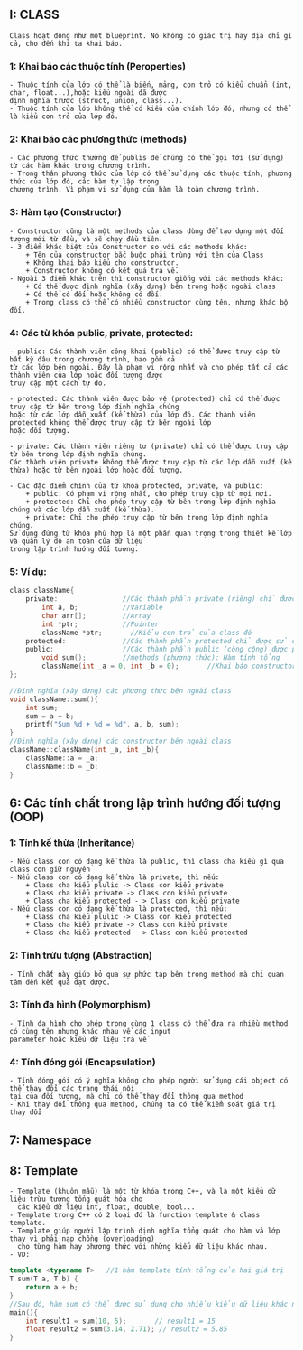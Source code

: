 ## I: CLASS
    Class hoạt động như một blueprint. Nó không có giác trị hay địa chỉ gì cả, cho đến khi ta khai báo.
### 1: Khai báo các thuộc tính (Peroperties) 
    - Thuộc tính của lớp có thể là biến, mảng, con trỏ có kiểu chuẩn (int, char, float...),hoặc kiểu ngoài đã được 
    định nghĩa trước (struct, union, class...).
    - Thuộc tính của lớp không thể có kiểu của chính lớp đó, nhưng có thể là kiểu con trỏ của lớp đó.
### 2: Khai báo các phương thức (methods)
    - Các phương thức thường để publis để chúng có thể gọi tới (sử dụng) từ các hàm khác trong chương trình. 
    - Trong thân phương thức của lớp có thể sử dụng các thuộc tính, phương thức của lớp đó, các hàm tự lập trong 
    chương trình. Vì phạm vi sử dụng của hàm là toàn chương trình.
### 3: Hàm tạo (Constructor)
    - Constructor cũng là một methods của class dùng để tạo dựng một đối tượng mới từ đầu, và sẽ chạy đầu tiên.
    - 3 điểm khác biệt của Constructor so với các methods khác:
        + Tên của constructor bắc buộc phải trùng với tên của Class
        + Không khai báo kiểu cho constructor.
        + Constructor không có kết quả trả về.
    - Ngoài 3 điểm khác trên thì constructor giống với các methods khác:
        + Có thể được định nghĩa (xây dựng) bên trong hoặc ngoài class
        + Có thể có đối hoặc không có đối.
        + Trong class có thể có nhiều constructor cùng tên, nhưng khác bộ đối.
### 4: Các từ khóa public, private, protected:
    - public: Các thành viên công khai (public) có thể được truy cập từ bất kỳ đâu trong chương trình, bao gồm cả 
    từ các lớp bên ngoài. Đây là phạm vi rộng nhất và cho phép tất cả các thành viên của lớp hoặc đối tượng được 
    truy cập một cách tự do.

    - protected: Các thành viên được bảo vệ (protected) chỉ có thể được truy cập từ bên trong lớp định nghĩa chúng 
    hoặc từ các lớp dẫn xuất (kế thừa) của lớp đó. Các thành viên protected không thể được truy cập từ bên ngoài lớp 
    hoặc đối tượng.

    - private: Các thành viên riêng tư (private) chỉ có thể được truy cập từ bên trong lớp định nghĩa chúng. 
    Các thành viên private không thể được truy cập từ các lớp dẫn xuất (kế thừa) hoặc từ bên ngoài lớp hoặc đối tượng.

    - Các đặc điểm chính của từ khóa protected, private, và public:
        + public: Có phạm vi rộng nhất, cho phép truy cập từ mọi nơi.
        + protected: Chỉ cho phép truy cập từ bên trong lớp định nghĩa chúng và các lớp dẫn xuất (kế thừa).
        + private: Chỉ cho phép truy cập từ bên trong lớp định nghĩa chúng.
    Sử dụng đúng từ khóa phù hợp là một phần quan trọng trong thiết kế lớp và quản lý độ an toàn của dữ liệu 
    trong lập trình hướng đối tượng.
### 5: Ví dụ:
```c
class className{
    private:                //Các thành phần private (riêng) chỉ được sử dụng trong class đó
        int a, b;           //Variable
        char arr[];         //Array
        int *ptr;           //Pointer
        className *ptr;       //Kiểu con trỏ của class đó
    protected:              //Các thành phần protected chỉ được sử dụng trong class hoặc các class kế thừa của class đó
    public:                 //Các thành phần public (công cộng) được phép sử dụng ở cả ngoài và trong class đó
        void sum();         //methods (phương thức): Hàm tính tổng
        className(int _a = 0, int _b = 0);       //Khai báo constructor className có 2 đối là _a và _b
};

//Định nghĩa (xây dựng) các phương thức bên ngoài class
void className::sum(){
    int sum;
    sum = a + b;
    printf("Sum %d + %d = %d", a, b, sum);
}
//Định nghĩa (xây dựng) các constructor bên ngoài class
className::className(int _a, int _b){
    className::a = _a;
    className::b = _b;
}
```
## 6: Các tính chất trong lập trình hướng đối tượng (OOP)
### 1: Tính kế thừa (Inheritance)
    - Nếu class con có dạng kế thừa là public, thì class cha kiểu gì qua class con giữ nguyên 
    - Nếu class con có dạng kế thừa là private, thì nếu:
        + Class cha kiểu plulic -> Class con kiểu private
        + Class cha kiểu private -> Class con kiểu private
        + Class cha kiểu protected - > Class con kiểu private
    - Nếu class con có dạng kế thừa là protected, thì nếu:
        + Class cha kiểu plulic -> Class con kiểu protected
        + Class cha kiểu private -> Class con kiểu private
        + Class cha kiểu protected - > Class con kiểu protected 
### 2: Tính trừu tượng (Abstraction)
    - Tính chất này giúp bỏ qua sự phức tạp bên trong method mà chỉ quan tâm đến kết quả đạt được.
### 3: Tính đa hình (Polymorphism)
    - Tính đa hình cho phép trong cùng 1 class có thể đưa ra nhiều method có cùng tên nhưng khác nhau về các input
    parameter hoặc kiểu dữ liệu trả về
### 4: Tính đóng gói (Encapsulation)
    - Tính đóng gói có ý nghĩa không cho phép người sử dụng cái object có thể thay đổi các trạng thái nội 
    tại của đối tượng, mà chỉ có thể thay đổi thông qua method
    - Khi thay đổi thông qua method, chúng ta có thể kiểm soát giá trị thay đổi 

## 7: Namespace
## 8: Template
    - Template (khuôn mẫu) là một từ khóa trong C++, và là một kiểu dữ liệu trừu tượng tổng quát hóa cho 
      các kiểu dữ liệu int, float, double, bool...
    - Template trong C++ có 2 loại đó là function template & class template.
    - Template giúp người lập trình định nghĩa tổng quát cho hàm và lớp thay vì phải nạp chồng (overloading) 
      cho từng hàm hay phương thức với những kiểu dữ liệu khác nhau.
    - VD: 
```Cpp
template <typename T>   //1 hàm template tính tổng của hai giá trị
T sum(T a, T b) {
    return a + b;
}
//Sau đó, hàm sum có thể được sử dụng cho nhiều kiểu dữ liệu khác nhau như int, float, double,...
main(){
    int result1 = sum(10, 5);       // result1 = 15
    float result2 = sum(3.14, 2.71); // result2 = 5.85
}
```